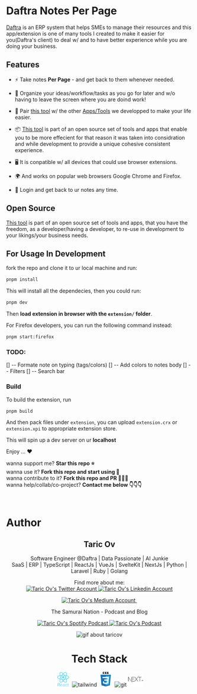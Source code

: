 # Daftra Notes Per Page 

[Daftra](https://daftra.com/) is an ERP system that helps SMEs to manage their resources and this app/extension is one of many tools I created to make it easier for you(Daftra's client) to deal w/ and to have better experience while you are doing your business. 

## Features

- ⚡️ Take notes **Per Page** - and get back to them whenever needed.
- 💬 Organize your ideas/workflow/tasks as you go for later and w/o having to leave the screen where you are doind work!

- 🦾 Pair [this tool](https://www.app.org/) w/ the other [Apps/Tools](https://www.app.org/) we developped to make your life easier.  
- 📦 [This tool](./src/components) is part of an open source set of tools and apps that enable you to be more effecient for that reason it was taken into considration and while development to provide a unique cohesive consistent experience.
- 🖥 It is conpatible w/ all devices that could use browser extensions.
- 🌍 And works on popular web browsers Google Chrome and Firefox.
- 📃 Login and get back to ur notes any time.

## Open Source

[This tool](./src/components) is part of an open source set of tools and apps, that you have the freedom, as a developer/having a developer, to re-use in development to your likings/your business needs.

## For Usage In Development

fork the repo and clone it to ur local machine and run:


```bash
pnpm install
```

This will install all the dependecies, then you could run:

```bash
pnpm dev
```

Then **load extension in browser with the `extension/` folder**.

For Firefox developers, you can run the following command instead:

```bash
pnpm start:firefox
```

### TODO:
[] -- Formate note on typing (tags/colors)
[] -- Add colors to notes body
[] -- Filters 
[] -- Search bar


### Build

To build the extension, run

```bash
pnpm build
```

And then pack files under `extension`, you can upload `extension.crx` or `extension.xpi` to appropriate extension store.



This will spin up a dev server on ur **localhost**

Enjoy ... ❤️

wanna support me? **Star this repo ⭐️** <br/>
wanna use it? **Fork this repo and start using 🤝‍** <br/>
wanna contribute to it? **Fork this repo and PR 🧑‍🤝‍🧑** <br/>
wanna help/collab/co-project? **Contact me below 👇👇👇**



<br/>

# Author

<p align="center">

</p>
  <h2 align="center" >Taric Ov</h2>
</a>
<div align="center">
Software Engineer @Daftra | Data Passionate | AI Junkie <br/>SaaS | ERP | TypeScript | ReactJs | VueJs | SvelteKit | NextJs | Python | Laravel | Ruby | Golang
</p>
Find more about me:
<div align="center">
  <a href="https://twitter.com/taric_ov">
    <img src="https://img.shields.io/twitter/follow/taric_ov?style=social" alt="Taric Ov's Twitter Account" />
  </a>
  <a href="https://linkedin.com/in/taricov">
    <img src="https://img.shields.io/badge/Taric%20Ov-0077B5?style=flat&logo=linkedin&logoColor=fff" alt="Taric Ov's Linkedin Account"/>
  </a>
  
  <a href="https://taric-ov.medium.com/">
    <img src="https://img.shields.io/badge/Taric%20Ov-fff?style=flat&logo=medium&logoColor=000" alt="Taric Ov's Medium Account" />
  </a>
  
  <p align="center" style="display:inline-block">
  <p>The Samurai Nation - Podcast and Blog</p>
     <a href="https://open.spotify.com/show/0m9QC7CukeigGFxknC00v3">
    <img src="https://img.shields.io/badge/On%20Spotify-1DB954?style=flat&logo=spotify&logoColor=white" alt="Taric Ov's Spotify Podcast" />
  </a>
         <a href="https://soundcloud.com/samurai-nation-664714853/sets">
    <img src="https://img.shields.io/badge/On%20SoundCloud-ff7700?style=flat&logo=soundcloud&logoColor=white" alt="Taric Ov's Podcast" />
  </a>
  </p>

</div>

<p align="center">
  <img width="423" alt="gif about taricov" src="https://user-images.githubusercontent.com/65824043/232863542-54bb3401-c843-40af-995e-f030201d47b7.gif">
</p>



# Tech Stack
   
   
<img src="https://raw.githubusercontent.com/devicons/devicon/master/icons/react/react-original-wordmark.svg" alt="react" width="40" height="40"/> 
   
<img src="https://www.vectorlogo.zone/logos/tailwindcss/tailwindcss-icon.svg" alt="tailwind" width="40" height="40"/>

 <img src="https://raw.githubusercontent.com/devicons/devicon/master/icons/css3/css3-original-wordmark.svg" alt="css3" width="40" height="40"/>
   
<img src="https://www.vectorlogo.zone/logos/git-scm/git-scm-icon.svg" alt="git" width="40" height="40"/> 
   
<img src="https://raw.githubusercontent.com/devicons/devicon/master/icons/nextjs/nextjs-original-wordmark.svg" alt="NextJs" width="40" height="40"/>
   
   




